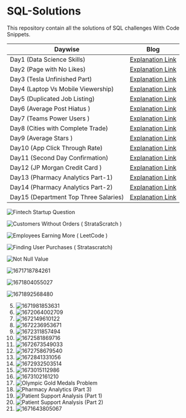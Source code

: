 # SQL-Solutions
 This repository contain all the solutions of SQL challenges With Code Snippets.
 
 
 
 |Daywise| Blog |
|-|-|
|Day1 (Data Science Skills) | [Explanation Link](https://www.linkedin.com/posts/sachintukumar_sql-60daysofcodechallenge-60daysofsql-activity-7011382301850775552-ele8?utm_source=share&utm_medium=member_desktop)
|Day2 (Page with No Likes) | [Explanation Link](https://www.linkedin.com/posts/sachintukumar_60daysofcodechallenge-60daysofsql-30daysofsql-activity-7011696789795827712-OZe4?utm_source=share&utm_medium=member_desktop)
|Day3 (Tesla Unfinished Part) |[Explanation Link](https://www.linkedin.com/posts/sachintukumar_60daysofcodechallenge-60daysofsql-30daysofsql-activity-7012054438768963584-UZzN?utm_source=share&utm_medium=member_desktop)
|Day4 (Laptop Vs Mobile Viewership) | [Explanation Link](https://www.linkedin.com/posts/sachintukumar_60daysofcodechallenge-60daysofsql-30daysofsql-activity-7012425690746646528-1gpI?utm_source=share&utm_medium=member_desktop)
|Day5 (Duplicated Job Listing) | [Explanation Link](https://www.linkedin.com/posts/sachintukumar_60daysofcodechallenge-60daysofsql-30daysofsql-activity-7012800180013936640-Q5CD?utm_source=share&utm_medium=member_desktop)
|Day6 (Average Post Hiatus ) |[Explanation Link](https://www.linkedin.com/posts/sachintukumar_60daysofcodechallenge-60daysofsql-30daysofsql-activity-7013144746709671936-iI4q?utm_source=share&utm_medium=member_desktop)
|Day7 (Teams Power Users )| [Explanation Link](https://www.linkedin.com/posts/sachintukumar_60daysofcodechallenge-60daysofsql-30daysofsql-activity-7013503805258403842-D-Py?utm_source=share&utm_medium=member_desktop)
|Day8 (Cities with Complete Trade) | [Explanation Link](https://www.linkedin.com/posts/sachintukumar_60daysofcodechallenge-60daysofsql-30daysofsql-activity-7013870147476074499-v5co?utm_source=share&utm_medium=member_desktop)
|Day9 (Average Stars ) | [Explanation Link](https://www.linkedin.com/posts/sachintukumar_60daysofcodechallenge-60daysofsql-30daysofsql-activity-7014184321053782016-5j-M?utm_source=share&utm_medium=member_desktop)
|Day10 (App Click Through Rate) | [Explanation Link](https://www.linkedin.com/posts/sachintukumar_60daysofcodechallenge-60daysofsql-30daysofsql-activity-7015316830126772224-uHA4?utm_source=share&utm_medium=member_desktop)
|Day11 (Second Day Confirmation) | [Explanation Link](https://www.linkedin.com/posts/sachintukumar_60daysofcodechallenge-60daysofsql-30daysofsql-activity-7015701361149276160-w5QL?utm_source=share&utm_medium=member_desktop)
|Day12 (JP Morgan Credit Card )| [Explanation Link](https://www.linkedin.com/posts/sachintukumar_creditcards-60daysofcodechallenge-60daysofsql-activity-7016058427185508352-wbXh?utm_source=share&utm_medium=member_desktop)
|Day13 (Pharmacy Analytics Part-1) | [Explanation Link](https://www.linkedin.com/posts/sachintukumar_pharmacy-query-60daysofcodechallenge-activity-7016405090823475200-axKf?utm_source=share&utm_medium=member_desktop)
|Day14 (Pharmacy Analytics Part-2) | [Explanation Link](https://www.linkedin.com/posts/sachintukumar_60daysofcodechallenge-60daysofsql-30daysofsql-activity-7016787494641831937-18nm?utm_source=share&utm_medium=member_desktop)
|Day15 (Department Top Three Salaries) | [Explanation Link](https://www.linkedin.com/posts/sachintukumar_60daysofcodechallenge-60daysofsql-30daysofsql-activity-7017133984249737216-7qjF?utm_source=share&utm_medium=member_desktop)
 
 
 
 
 
 
 
 ![Fintech Startup Question](https://user-images.githubusercontent.com/103982094/228803165-415ff305-d8d7-49e2-ba93-1359bf69c74f.png)

 
 

 ![Customers Without Orders ( StrataScratch )](https://user-images.githubusercontent.com/103982094/216073122-8f0345bd-8885-43c5-ae92-ae7da43d00da.png)

![Employees Earning More ( LeetCode )](https://user-images.githubusercontent.com/103982094/215846522-4e2eefdd-bb68-484d-8701-1962870ce45c.png)

![Finding User Purchases ( Stratascratch)](https://user-images.githubusercontent.com/103982094/215505060-122fc84e-8ff3-448c-b7a1-9eecc59fc914.png)


 ![Not Null Value](https://user-images.githubusercontent.com/103982094/214335474-ff7a7c44-1258-4a0c-9b67-1c671814f684.png)
 

 ![1671718784261](https://user-images.githubusercontent.com/103982094/211244667-ba74fdf6-0eb7-41bf-98d0-d4b19b17fcb5.png)
 
 
 ![1671804055027](https://user-images.githubusercontent.com/103982094/211245472-44d7ae14-bf8a-4a77-8797-71d752e969bc.png)
 
 ![1671892568480](https://user-images.githubusercontent.com/103982094/211245731-f857fd36-9182-41bb-9838-d97c5c7f5cfc.png)
 
5. ![1671981853631](https://user-images.githubusercontent.com/103982094/211246010-ea3cf036-1973-4a69-b2da-57ecc51737a3.png)
6. ![1672064002709](https://user-images.githubusercontent.com/103982094/211246142-4e351f42-073e-44cc-92a5-4740513a9658.png)
7. ![1672149610122](https://user-images.githubusercontent.com/103982094/211246300-c5ba8afc-af7f-4294-8e0c-e8b74e83a129.png)
8. ![1672236953671](https://user-images.githubusercontent.com/103982094/211246457-21e2ad05-b3b6-4973-880e-292435a7b68e.png)
9. ![1672311857494](https://user-images.githubusercontent.com/103982094/211246583-6276e42f-e821-4662-9e05-fd9dd453e1a8.png)
10. ![1672581869716](https://user-images.githubusercontent.com/103982094/211246820-6b570b7a-6994-45eb-882a-19c1827f30a0.png)
11. ![1672673549033](https://user-images.githubusercontent.com/103982094/211246988-8b14e934-a74c-4c17-ae03-780029fa8aa6.png)
12. ![1672758679540](https://user-images.githubusercontent.com/103982094/211247089-dbbb54ae-1b4a-42bd-9a84-ecb51e8e1011.png)
13. ![1672841331056](https://user-images.githubusercontent.com/103982094/211247190-45eb7af2-e3db-49dc-907f-e30993ad98d2.png)
14. ![1672932503514](https://user-images.githubusercontent.com/103982094/211247284-193531ef-1757-4155-a048-ec0b5cdfe0d4.png)
15. ![1673015112986](https://user-images.githubusercontent.com/103982094/211247544-478f35c3-4d27-4be7-bc2a-89e76cb8850a.png)
16. ![1673102161210](https://user-images.githubusercontent.com/103982094/211247853-1aa42151-0725-4ce6-8972-97c8512e5e5c.png)
17. ![Olympic Gold Medals Problem](https://user-images.githubusercontent.com/103982094/211247985-7d15da7b-820f-4615-810b-bd317f3acc13.png)
18. ![Pharmacy Analytics (Part 3)](https://user-images.githubusercontent.com/103982094/212479983-25b73f7c-e94c-4001-a07d-114a681efb8f.png)
19. ![Patient Support Analysis (Part 1)](https://user-images.githubusercontent.com/103982094/212526753-c569a12a-38e9-4301-8325-152fb13800b6.png)
20. ![Patient Support Analysis (Part 2)](https://user-images.githubusercontent.com/103982094/212908833-4e74ead0-feb2-4bbd-a0b9-70ce925d173f.png)
21. ![1671643805067](https://user-images.githubusercontent.com/103982094/211244158-c8a83e05-a83b-43e8-b94e-e7c1757fc838.png)


 
